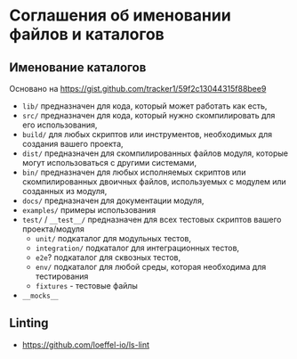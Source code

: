 # Соглашения об именовании файлов и каталогов

## Именование каталогов

Основано на https://gist.github.com/tracker1/59f2c13044315f88bee9

- `lib/` предназначен для кода, который может работать как есть,
- `src/` предназначен для кода, который нужно скомпилировать для его использования,
- `build/` для любых скриптов или инструментов, необходимых для создания вашего проекта,
- `dist/` предназначен для скомпилированных файлов модуля, которые могут использоваться с другими системами,
- `bin/` предназначен для любых исполняемых скриптов или скомпилированных двоичных файлов, используемых с модулем или
  созданных из модуля,
- `docs/` предназначен для документации модуля,
- `examples/` примеры использования
- `test/` / `__test__/` предназначен для всех тестовых скриптов вашего проекта/модуля
  - `unit/` подкаталог для модульных тестов,
  - `integration/` подкаталог для интеграционных тестов,
  - `e2e`? подкаталог для сквозных тестов,
  - `env/` подкаталог для любой среды, которая необходима для тестирования
  - `fixtures` - тестовые файлы
- `__mocks__`

## Linting

- https://github.com/loeffel-io/ls-lint
